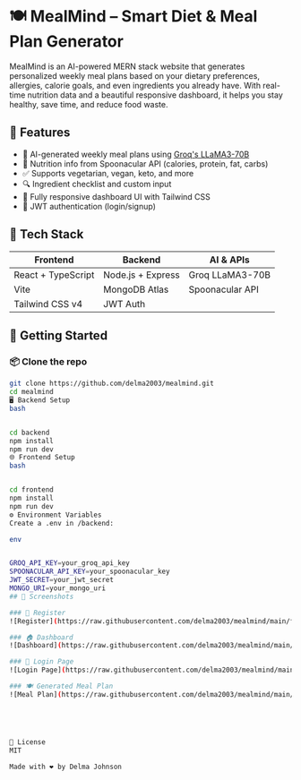 # 🍽️ MealMind – Smart Diet & Meal Plan Generator

MealMind is an AI-powered MERN stack website that generates personalized weekly meal plans based on your dietary preferences, allergies, calorie goals, and even ingredients you already have. With real-time nutrition data and a beautiful responsive dashboard, it helps you stay healthy, save time, and reduce food waste.

## 🌟 Features

- 🧠 AI-generated weekly meal plans using [Groq's LLaMA3-70B](https://groq.com/)
- 🍏 Nutrition info from Spoonacular API (calories, protein, fat, carbs)
- ✅ Supports vegetarian, vegan, keto, and more
- 🔍 Ingredient checklist and custom input
- 📱 Fully responsive dashboard UI with Tailwind CSS
- 🔐 JWT authentication (login/signup)

## 🔧 Tech Stack

| Frontend | Backend | AI & APIs |
|---------|---------|-----------|
| React + TypeScript | Node.js + Express | Groq LLaMA3-70B |
| Vite | MongoDB Atlas | Spoonacular API |
| Tailwind CSS v4 | JWT Auth |  |

## 🚀 Getting Started

### 📦 Clone the repo

```bash
git clone https://github.com/delma2003/mealmind.git
cd mealmind
🖥️ Backend Setup
bash


cd backend
npm install
npm run dev
🌐 Frontend Setup
bash


cd frontend
npm install
npm run dev
⚙️ Environment Variables
Create a .env in /backend:

env


GROQ_API_KEY=your_groq_api_key
SPOONACULAR_API_KEY=your_spoonacular_key
JWT_SECRET=your_jwt_secret
MONGO_URI=your_mongo_uri
## 📸 Screenshots

### 📝 Register
![Register](https://raw.githubusercontent.com/delma2003/mealmind/main/frontend/public/assets/Registerpage.png)

### 🏠 Dashboard
![Dashboard](https://raw.githubusercontent.com/delma2003/mealmind/main/frontend/public/assets/Dashboardpage.png)

### 🔐 Login Page
![Login Page](https://raw.githubusercontent.com/delma2003/mealmind/main/frontend/public/assets/Loginpage.png)

### 🍽 Generated Meal Plan
![Meal Plan](https://raw.githubusercontent.com/delma2003/mealmind/main/frontend/public/assets/Mealplanpage.png)





📜 License
MIT

Made with ❤️ by Delma Johnson